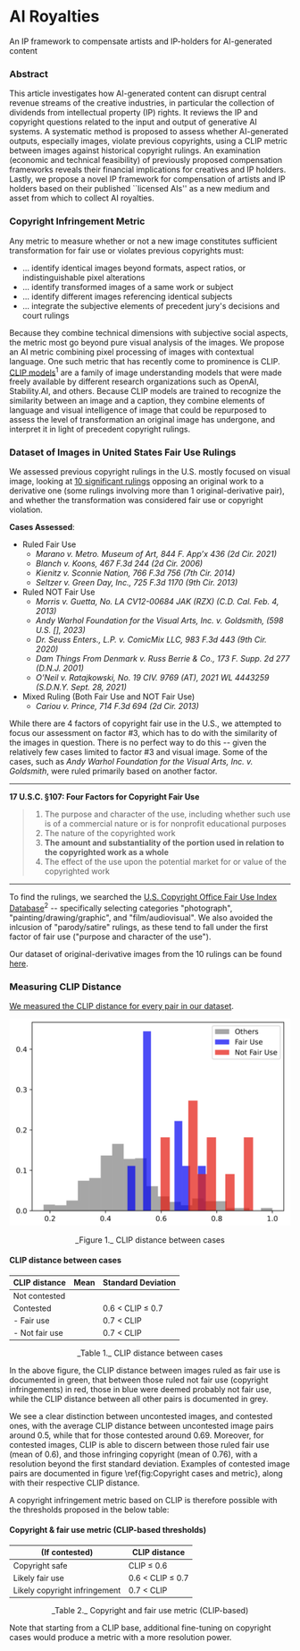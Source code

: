 # AI Royalties
An IP framework to compensate artists and IP-holders for AI-generated content

### Abstract
This article investigates how AI-generated content can disrupt central revenue streams of the creative industries, in particular the collection of dividends from intellectual property (IP) rights. It reviews the IP and copyright questions related to the input and output of generative AI systems. A systematic method is proposed to assess whether AI-generated outputs, especially images, violate previous copyrights, using a CLIP metric between images against historical copyright rulings. An examination (economic and technical feasibility) of previously proposed compensation frameworks reveals their financial implications for creatives and IP holders. Lastly, we propose a novel IP framework for compensation of artists and IP holders based on their published ``licensed AIs'' as a new medium and asset from which to collect AI royalties.

### Copyright Infringement Metric
Any metric to measure whether or not a new image constitutes sufficient transformation for fair use or violates previous copyrights must: 
* ... identify identical images beyond formats, aspect ratios, or indistinguishable pixel alterations
* ... identify transformed images of a same work or subject 
* ... identify different images referencing identical subjects 
* ... integrate the subjective elements of precedent jury's decisions and court rulings

Because they combine technical dimensions with subjective social aspects, the metric most go beyond pure visual analysis of the images.
We propose an AI metric combining pixel processing of images with contextual language. One such metric that has recently come to prominence is CLIP. [CLIP models](https://arxiv.org/pdf/2103.00020.pdf)<sup>1</sup> are a family of image understanding models that were made freely available by different research organizations such as OpenAI, Stability.AI, and others. 
Because CLIP models are trained to recognize the similarity between an image and a caption, they combine elements of language and visual intelligence of image that could be repurposed to assess the level of transformation an original image has undergone, and interpret it in light of precedent copyright rulings.

### Dataset of Images in United States Fair Use Rulings
We assessed previous copyright rulings in the U.S. mostly focused on visual image, looking at [10 significant rulings](https://drive.google.com/drive/folders/1OUvZeKKgi26gzMdPweo5WY5Zys1u5deA?usp=drive_link) opposing an original work to a derivative one (some rulings involving more than 1 original-derivative pair), and whether the transformation was considered fair use or copyright violation. 

**Cases Assessed**:
* Ruled Fair Use
  * _Marano v. Metro. Museum of Art, 844 F. App’x 436 (2d Cir. 2021)_
  * _Blanch v. Koons, 467 F.3d 244 (2d Cir. 2006)_
  * _Kienitz v. Sconnie Nation, 766 F.3d 756 (7th Cir. 2014)_
  * _Seltzer v. Green Day, Inc., 725 F.3d 1170 (9th Cir. 2013)_
* Ruled NOT Fair Use
  * _Morris v. Guetta, No. LA CV12-00684 JAK (RZX) (C.D. Cal. Feb. 4, 2013)_
  * _Andy Warhol Foundation for the Visual Arts, Inc. v. Goldsmith, (598 U.S. [], 2023)_
  * _Dr. Seuss Enters., L.P. v. ComicMix LLC, 983 F.3d 443 (9th Cir. 2020)_
  * _Dam Things From Denmark v. Russ Berrie & Co., 173 F. Supp. 2d 277 (D.N.J. 2001)_
  * _O’Neil v. Ratajkowski, No. 19 CIV. 9769 (AT), 2021 WL 4443259 (S.D.N.Y. Sept. 28, 2021)_
* Mixed Ruling (Both Fair Use and NOT Fair Use)
  * _Cariou v. Prince, 714 F.3d 694 (2d Cir. 2013)_

While there are 4 factors of copyright fair use in the U.S., we attempted to focus our assessment on factor #3, which has to do with the similarity of the images in question. There is no perfect way to do this -- given the relatively few cases limited to factor #3 and visual image. Some of the cases, such as _Andy Warhol Foundation for the Visual Arts, Inc. v. Goldsmith_, were ruled primarily based on another factor.

---
**17 U.S.C. §107: Four Factors for Copyright Fair Use**
> 1. The purpose and character of the use, including whether such use is of a commercial nature or is for nonprofit educational purposes
> 2. The nature of the copyrighted work
> 3. **The amount and substantiality of the portion used in relation to the copyrighted work as a whole**
> 4. The effect of the use upon the potential market for or value of the copyrighted work
---
To find the rulings, we searched the [U.S. Copyright Office Fair Use Index Database](https://www.copyright.gov/fair-use/fair-index.html)<sup>2</sup> -- specifically selecting categories "photograph", "painting/drawing/graphic", and "film/audiovisual". We also avoided the inlcusion of "parody/satire" rulings, as these tend to fall under the first factor of fair use ("purpose and character of the use"). 

Our dataset of original-derivative images from the 10 rulings can be found [here](https://drive.google.com/drive/folders/1OUvZeKKgi26gzMdPweo5WY5Zys1u5deA?usp=drive_link).

### Measuring CLIP Distance
[We measured the CLIP distance for every pair in our dataset](CaseAnalysis.ipynb).

![CLIP distance between images, We see a clear distinction between uncontested images, and contested ones, with the average CLIP distance between uncontested image pairs around 0.5, while that for those contested around 0.69.](fig1_imageversion.png)
<p align="center"> _Figure 1._ CLIP distance between cases</p>

#### CLIP distance between cases

| CLIP distance            | Mean | Standard Deviation       |
|--------------------------|------|--------------------------|
| Not contested            |      |                          |
| Contested                |      | 0.6 < CLIP ≤ 0.7         |
| - Fair use               |      | 0.7 < CLIP               |
| - Not fair use           |      | 0.7 < CLIP               |
<p align="center"> _Table 1._ CLIP distance between cases</p>

In the above figure, the CLIP distance between images ruled as fair use is documented in green, that between those ruled not fair use (copyright infringements) in red, those in blue were deemed probably not fair use, while the CLIP distance between all other pairs is documented in grey. 

We see a clear distinction between uncontested images, and contested ones, with the average CLIP distance between uncontested image pairs around 0.5, while that for those contested around 0.69. Moreover, for contested images, CLIP is able to discern between those ruled fair use (mean of 0.6), and those infringing copyright (mean of 0.76), with a resolution beyond the first standard deviation. 
Examples of contested image pairs are documented in figure \ref{fig:Copyright cases and metric}, along with their respective CLIP distance. 

A copyright infringement metric based on CLIP is therefore possible with the thresholds proposed in the below table:

#### Copyright & fair use metric (CLIP-based thresholds)

| (If contested)                  | CLIP distance              |
|--------------------------------|----------------------------|
| Copyright safe                 | CLIP ≤ 0.6                 |
| Likely fair use                | 0.6 < CLIP ≤ 0.7           |
| Likely copyright infringement  | 0.7 < CLIP                 |
<p align="center">_Table 2._ Copyright and fair use metric (CLIP-based)</p>

Note that starting from a CLIP base, additional fine-tuning on copyright cases would produce a metric with a more resolution power. 











